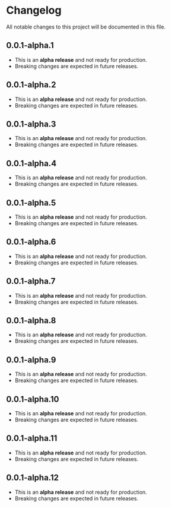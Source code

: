 # Changelog

All notable changes to this project will be documented in this file.

## 0.0.1-alpha.1

- This is an **alpha release** and not ready for production.
- Breaking changes are expected in future releases.

## 0.0.1-alpha.2

- This is an **alpha release** and not ready for production.
- Breaking changes are expected in future releases.

## 0.0.1-alpha.3

- This is an **alpha release** and not ready for production.
- Breaking changes are expected in future releases.

## 0.0.1-alpha.4

- This is an **alpha release** and not ready for production.
- Breaking changes are expected in future releases.

## 0.0.1-alpha.5

- This is an **alpha release** and not ready for production.
- Breaking changes are expected in future releases.

## 0.0.1-alpha.6

- This is an **alpha release** and not ready for production.
- Breaking changes are expected in future releases.

## 0.0.1-alpha.7

- This is an **alpha release** and not ready for production.
- Breaking changes are expected in future releases.

## 0.0.1-alpha.8

- This is an **alpha release** and not ready for production.
- Breaking changes are expected in future releases.

## 0.0.1-alpha.9

- This is an **alpha release** and not ready for production.
- Breaking changes are expected in future releases.

## 0.0.1-alpha.10

- This is an **alpha release** and not ready for production.
- Breaking changes are expected in future releases.

## 0.0.1-alpha.11

- This is an **alpha release** and not ready for production.
- Breaking changes are expected in future releases.

## 0.0.1-alpha.12

- This is an **alpha release** and not ready for production.
- Breaking changes are expected in future releases.
